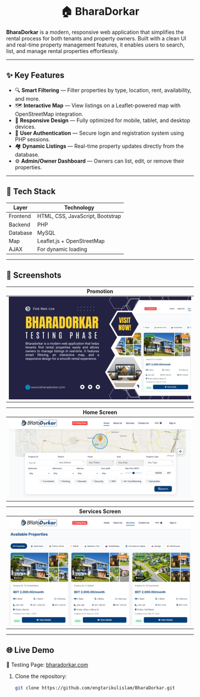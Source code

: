 <h1 align="center"> 🏠 BharaDorkar</h1>  

**BharaDorkar** is a modern, responsive web application that simplifies the rental process for both tenants and property owners. Built with a clean UI and real-time property management features, it enables users to search, list, and manage rental properties effortlessly.

---

## ✨ Key Features

- 🔍 **Smart Filtering** — Filter properties by type, location, rent, availability, and more.
- 🗺️ **Interactive Map** — View listings on a Leaflet-powered map with OpenStreetMap integration.
- 📱 **Responsive Design** — Fully optimized for mobile, tablet, and desktop devices.
- 🔐 **User Authentication** — Secure login and registration system using PHP sessions.
- 🏘️ **Dynamic Listings** — Real-time property updates directly from the database.
- ⚙️ **Admin/Owner Dashboard** — Owners can list, edit, or remove their properties.

---

## 🔧 Tech Stack

| Layer      | Technology           |
|------------|----------------------|
| Frontend   | HTML, CSS, JavaScript, Bootstrap |
| Backend    | PHP                  |
| Database   | MySQL                |
| Map        | Leaflet.js + OpenStreetMap |
| AJAX       | For dynamic loading  |

---

## 📸 Screenshots

| Promotion |
|-------------|
| ![Flash Screen](images/promotion.png) |

| Home Screen |
|-------------|
| ![Flash Screen](images/home.png) |

| Services Screen |
|-------------|
| ![Flash Screen](images/services.png) |


---

## 🌐 Live Demo
🧪 Testing Page: [bharadorkar.com](https://bharadorkar.com)

1. Clone the repository:
   ```bash
   git clone https://github.com/engtarikulislam/BharaDorkar.git
